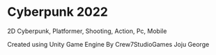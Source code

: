 # Cyberpunk 2022
2D Cyberpunk, Platformer, Shooting, Action, Pc, Mobile

Created using Unity Game Engine
By Crew7StudioGames
Joju George
